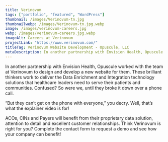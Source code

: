 ```yaml
---
title: Verinovum
tags: ["portfolio", "featured", "WordPress"]
thumbnail: /images/Verinovum-tn.jpg
thumbnailwebp: /images/Verinovum-tn.jpg.webp
image: /images/verinovum-careers.jpg
webp: /images/verinovum-careers.jpg.webp
imageAlt: Careers at Verinovum
projectLink: "https://www.verinovum.com/"
titleTag: Verinovum Website Development - Opuscule, LLC
metaDescription: In another partnership with Envision Health, Opuscule worked with the team at Verinovum to design and develop a new website for them.
---
```


In another partnership with Envision Health, Opuscule worked with the team at Verinovum to design and develop a new website for them. These brilliant thinkers work to deliver the Data Enrichment and Integration technology solutions that healthcare leaders need to serve their patients and communities. Confused? So were we, until they broke it down over a phone call.

“But they can’t get on the phone with everyone,” you decry. Well, that’s what the explainer video is for!

ACOs, CINs and Payers will benefit from their proprietary data solution, attention to detail and excellent customer relationships. Think Verinovum is right for you? Complete the contact form to request a demo and see how your company can benefit!